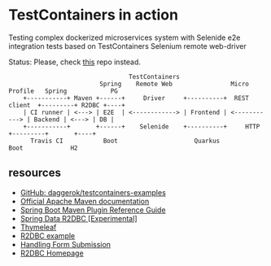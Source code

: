 # TestContainers in action
Testing complex dockerized microservices system with Selenide e2e integration tests based on TestContainers Selenium
remote web-driver

Status: Please, check [this](https://github.com/daggerok/testcontainers-examples) repo instead.

```
                                 TestContainers
                         Spring    Remote Web                Micro Profile   Spring            PG
    +-----------+ Maven +------+     Driver     +----------+  REST client  +---------+ R2DBC +----+
    | CI runner | <---> | E2E  | <------------> | Frontend | <-----------> | Backend | <---> | DB |
    +-----------+       +------+    Selenide    +----------+     HTTP      +---------+       +----+
      Travis CI           Boot                     Quarkus                    Boot             H2
```

## resources

* [GitHub: daggerok/testcontainers-examples](https://github.com/daggerok/testcontainers-examples)
* [Official Apache Maven documentation](https://maven.apache.org/guides/index.html)
* [Spring Boot Maven Plugin Reference Guide](https://docs.spring.io/spring-boot/docs/2.2.4.RELEASE/maven-plugin/)
* [Spring Data R2DBC [Experimental]](https://docs.spring.io/spring-data/r2dbc/docs/1.0.x/reference/html/#reference)
* [Thymeleaf](https://docs.spring.io/spring-boot/docs/2.2.4.RELEASE/reference/htmlsingle/#boot-features-spring-mvc-template-engines)
* [R2DBC example](https://github.com/spring-projects-experimental/spring-boot-r2dbc/tree/master/spring-boot-example-h2)
* [Handling Form Submission](https://spring.io/guides/gs/handling-form-submission/)
* [R2DBC Homepage](https://r2dbc.io)

